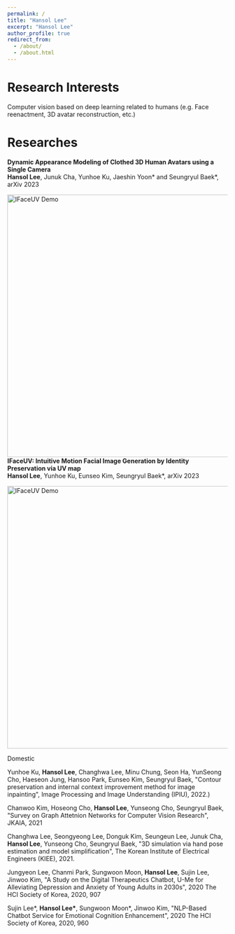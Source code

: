 ```yaml
---
permalink: /
title: "Hansol Lee"
excerpt: "Hansol Lee"
author_profile: true
redirect_from: 
  - /about/
  - /about.html
---
```




Research Interests
======
 Computer vision based on deep learning related to humans (e.g. Face reenactment, 3D avatar reconstruction, etc.)


Researches
======

<div>
  <strong>Dynamic Appearance Modeling of Clothed 3D Human Avatars using a Single Camera </strong><br>
  <strong>Hansol Lee</strong>, Junuk Cha, Yunhoe Ku, Jaeshin Yoon* and Seungryul Baek*, arXiv 2023
  <img src='/images/IFaceUV_gif2.gif' alt="IFaceUV Demo" width="600" style="margin-top: 15px;"/>
</div>

<div>
  <strong>IFaceUV: Intuitive Motion Facial Image Generation by Identity Preservation via UV map</strong><br>
  <strong>Hansol Lee</strong>, Yunhoe Ku, Eunseo Kim, Seungryul Baek*, arXiv 2023
  <img src='/images/IFaceUV_gif2.gif' alt="IFaceUV Demo" width="600" style="margin-top: 15px;"/>
</div>



Domestic

Yunhoe Ku, **Hansol Lee**, Changhwa Lee, Minu Chung, Seon Ha, YunSeong Cho, Haeseon Jung, Hansoo Park, Eunseo Kim, Seungryul Baek, "Contour preservation and internal context improvement method for image inpainting", Image Processing and Image Understanding (IPIU), 2022.)

Chanwoo Kim, Hoseong Cho, **Hansol Lee**, Yunseong Cho, Seungryul Baek, "Survey on Graph Attetnion Networks for Computer Vision Research", JKAIA, 2021

Changhwa Lee, Seongyeong Lee, Donguk Kim, Seungeun Lee, Junuk Cha, **Hansol Lee**, Yunseong Cho, Seungryul Baek, "3D simulation via hand pose estimation and model simplification", The Korean Institute of Electrical Engineers (KIEE), 2021.

Jungyeon Lee, Chanmi Park, Sungwoon Moon, **Hansol Lee**, Sujin Lee, Jinwoo Kim, "A Study on the Digital Therapeutics Chatbot, U-Me for Alleviating Depression and Anxiety of Young Adults in 2030s", 2020 The HCI Society of Korea, 2020, 907

Sujin Lee\*, **Hansol Lee\***, Sungwoon Moon*, Jinwoo Kim, "NLP-Based Chatbot Service for Emotional Cognition Enhancement", 2020 The HCI Society of Korea, 2020, 960



